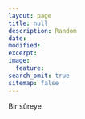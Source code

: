 ```yaml
---
layout: page
title: null
description: Random
date: 
modified:
excerpt:
image:
  feature:
search_omit: true
sitemap: false
---
```

<html>
<head>
	<script>
		var posts = [];
		{% for post in site.posts %}
		posts.push("{{ post.url }}");
		{% endfor %}
		document.write("<meta http-equiv=\"refresh\" content=\"1;url=");
		document.write(posts[Math.floor(Math.random() * posts.length)]);
		document.write("\">");
	</script>
</head>

<body>
	Bir sûreye 
	<script>
		document.write("<a href=\"");
		document.write(posts[Math.floor(Math.random() * posts.length)]);
		document.write("\">yönlendiriliyorsunuz</a>...");
	</script>
</body>
</html>
